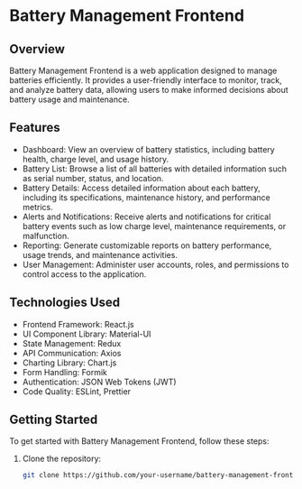 # Battery Management Frontend

## Overview
Battery Management Frontend is a web application designed to manage batteries efficiently. It provides a user-friendly interface to monitor, track, and analyze battery data, allowing users to make informed decisions about battery usage and maintenance.

## Features
- Dashboard: View an overview of battery statistics, including battery health, charge level, and usage history.
- Battery List: Browse a list of all batteries with detailed information such as serial number, status, and location.
- Battery Details: Access detailed information about each battery, including its specifications, maintenance history, and performance metrics.
- Alerts and Notifications: Receive alerts and notifications for critical battery events such as low charge level, maintenance requirements, or malfunction.
- Reporting: Generate customizable reports on battery performance, usage trends, and maintenance activities.
- User Management: Administer user accounts, roles, and permissions to control access to the application.

## Technologies Used
- Frontend Framework: React.js
- UI Component Library: Material-UI
- State Management: Redux
- API Communication: Axios
- Charting Library: Chart.js
- Form Handling: Formik
- Authentication: JSON Web Tokens (JWT)
- Code Quality: ESLint, Prettier

## Getting Started
To get started with Battery Management Frontend, follow these steps:

1. Clone the repository:
   ```bash
   git clone https://github.com/your-username/battery-management-frontend.git

